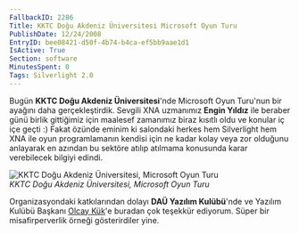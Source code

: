 ```yaml
---
FallbackID: 2286
Title: KKTC Doğu Akdeniz Üniversitesi Microsoft Oyun Turu
PublishDate: 12/24/2008
EntryID: bee08421-d50f-4b74-b4ca-ef5bb9aae1d1
IsActive: True
Section: software
MinutesSpent: 0
Tags: Silverlight 2.0
---
```

Bugün **KKTC Doğu Akdeniz Üniversitesi**'nde Microsoft Oyun Turu'nun bir
ayağını daha gerçekleştirdik. Sevgili XNA uzmanımız **Engin Yıldız** ile
beraber günü birlik gittiğimiz için maalesef zamanımız biraz kısıtlı
oldu ve konular iç içe geçti :) Fakat özünde eminim ki salondaki herkes
hem Silverlight hem XNA ile oyun programlamanın kendisi için ne kadar
kolay veya zor olduğunu anlayarak en azından bu sektöre atılıp atılmama
konusunda karar verebilecek bilgiyi edindi.

![KKTC Doğu Akdeniz Üniversitesi, Microsoft Oyun
Turu](http://cdn.daron.yondem.com/assets/2286/24122008_1.jpg)\
*KKTC Doğu Akdeniz Üniversitesi, Microsoft Oyun Turu*

Organizasyondaki katkılarından dolayı **DAÜ Yazılım Kulübü**'nde ve
Yazılım Kulübü Başkanı [Olcay Kük](http://www.olcaykuk.com/)'e buradan
çok teşekkür ediyorum. Süper bir misafirperverlik örneği gösterirdiler
yine.


